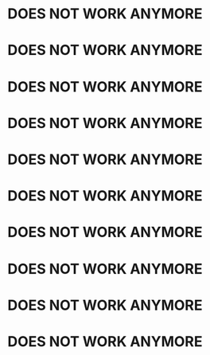 # DOES NOT WORK ANYMORE
# DOES NOT WORK ANYMORE
# DOES NOT WORK ANYMORE
# DOES NOT WORK ANYMORE
# DOES NOT WORK ANYMORE
# DOES NOT WORK ANYMORE
# DOES NOT WORK ANYMORE
# DOES NOT WORK ANYMORE
# DOES NOT WORK ANYMORE
# DOES NOT WORK ANYMORE
